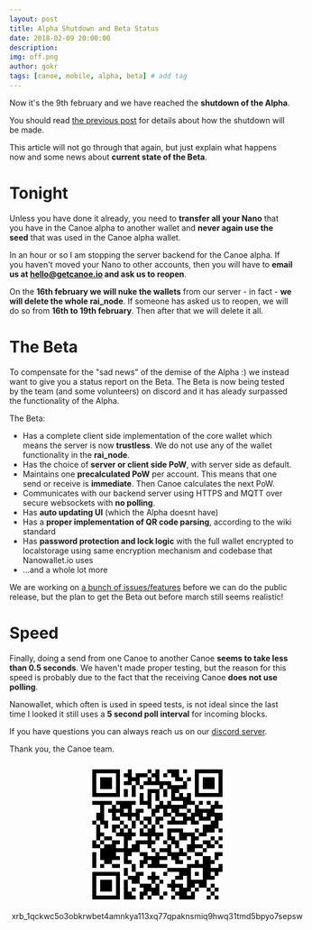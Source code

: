 ```yaml
---
layout: post
title: Alpha Shutdown and Beta Status
date: 2018-02-09 20:00:00
description: 
img: off.png  
author: gokr
tags: [canoe, mobile, alpha, beta] # add tag
---
```


Now it's the 9th february and we have reached the **shutdown of the Alpha**.

You should read [the previous post](https://getcanoe.io/2018/02/02/alpha-pending-shutdown.html) for details about how the shutdown will be made.

This article will not go through that again, but just explain what happens now and some news about **current state of the Beta**.
<!--more-->

# Tonight
Unless you have done it already, you need to **transfer all your Nano** that you have in the Canoe alpha to another wallet and **never again use the seed** that was used in the Canoe alpha wallet.

In an hour or so I am stopping the server backend for the Canoe alpha. If you haven't moved your Nano to other accounts, then you will have to **email us at hello@getcanoe.io and ask us to reopen**.

On the **16th february we will nuke the wallets** from our server - in fact - **we will delete the whole rai_node**. If someone has asked us to reopen, we will do so from **16th to 19th february**. Then after that we will delete it all.

# The Beta
To compensate for the "sad news" of the demise of the Alpha :) we instead want to give you a status report on the Beta. The Beta is now being tested by the team (and some volunteers) on discord and it has aleady surpassed the functionality of the Alpha.

The Beta:

* Has a complete client side implementation of the core wallet which means the server is now **trustless**. We do not use any of the wallet functionality in the **rai\_node**.
* Has the choice of **server or client side PoW**, with server side as default.
* Maintains one **precalculated PoW** per account. This means that one send or receive is **immediate**. Then Canoe calculates the next PoW.
* Communicates with our backend server using HTTPS and MQTT over secure websockets with **no polling**.
* Has **auto updating UI** (which the Alpha doesnt have)
* Has a **proper implementation of QR code parsing**, according to the wiki standard
* Has **password protection and lock logic** with the full wallet encrypted to localstorage using same encryption mechanism and codebase that Nanowallet.io uses
* ...and a whole lot more

We are working on [a bunch of issues/features](https://github.com/getcanoe/canoe/milestone/2) before we can do the public release, but the plan to get the Beta out before march still seems realistic!

# Speed
Finally, doing a send from one Canoe to another Canoe **seems to take less than 0.5 seconds**. We haven't made proper testing, but the reason for this speed is probably due to the fact that the receiving Canoe **does not use polling**.

Nanowallet, which often is used in speed tests, is not ideal since the last time I looked it still uses a **5 second poll interval** for incoming blocks.

If you have questions you can always reach us on our [discord server](https://discord.gg/ecVcJM3).

Thank you, the Canoe team.

<div style="margin: auto; width: 100%; padding: 10px">
<img src="/assets/img/donate.png" style="display: block;margin-left: auto;margin-right: auto;"/><br>
<div style="display:flex;align-items:center;justify-content:center;">
<bold>xrb_1qckwc5o3obkrwbet4amnkya113xq77qpaknsmiq9hwq31tmd5bpyo7sepsw</bold>
</div>
</div>
